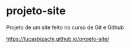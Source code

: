 # projeto-site
 Projeto de um site feito no curso de Git e Github

https://lucasbizachi.github.io/projeto-site/
